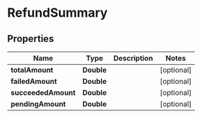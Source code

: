 

# RefundSummary


## Properties

| Name | Type | Description | Notes |
|------------ | ------------- | ------------- | -------------|
|**totalAmount** | **Double** |  |  [optional] |
|**failedAmount** | **Double** |  |  [optional] |
|**succeededAmount** | **Double** |  |  [optional] |
|**pendingAmount** | **Double** |  |  [optional] |



